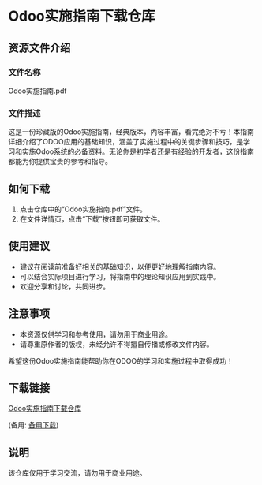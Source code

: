 # Odoo实施指南下载仓库

## 资源文件介绍

### 文件名称
Odoo实施指南.pdf

### 文件描述
这是一份珍藏版的Odoo实施指南，经典版本，内容丰富，看完绝对不亏！本指南详细介绍了ODOO应用的基础知识，涵盖了实施过程中的关键步骤和技巧，是学习和实施Odoo系统的必备资料。无论你是初学者还是有经验的开发者，这份指南都能为你提供宝贵的参考和指导。

## 如何下载

1. 点击仓库中的“Odoo实施指南.pdf”文件。
2. 在文件详情页，点击“下载”按钮即可获取文件。

## 使用建议

- 建议在阅读前准备好相关的基础知识，以便更好地理解指南内容。
- 可以结合实际项目进行学习，将指南中的理论知识应用到实践中。
- 欢迎分享和讨论，共同进步。

## 注意事项

- 本资源仅供学习和参考使用，请勿用于商业用途。
- 请尊重原作者的版权，未经允许不得擅自传播或修改文件内容。

希望这份Odoo实施指南能帮助你在ODOO的学习和实施过程中取得成功！

## 下载链接
[Odoo实施指南下载仓库](https://pan.quark.cn/s/ea796c22c82e) 

(备用: [备用下载](https://pan.baidu.com/s/15XUKqCmJq2qJhxfUKWbYsQ?pwd=1234))

## 说明

该仓库仅用于学习交流，请勿用于商业用途。
